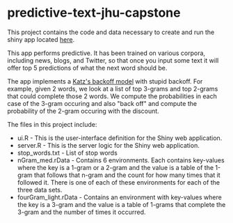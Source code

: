 # predictive-text-jhu-capstone

This project contains the code and data necessary to create and run the shiny app located [here](https://chris-harris.shinyapps.io/predictive_text_R_capstone/).

This app performs predictive. It has been trained on various corpora, including news, blogs, and Twitter, so that once you input some text it will offer top 5 predictions of what the next word should be.

The app implements a [Katz's backoff model](https://en.wikipedia.org/wiki/Katz%27s_back-off_model) with stupid backoff. For example, given 2 words, we look at a list of top 3-grams and top 2-grams that could complete those 2 words. We compute the probabilities in each case of the 3-gram occuring and also "back off" and compute the probability of the 2-gram occuring with the discount.

The files in this project include:
* ui.R - This is the user-interface definition for the Shiny web application.
* server.R - This is the server logic for the Shiny web application.
* stop_words.txt - List of stop words
* nGram_med.rData - Contains 6 environments. Each contains key-values where the key is a 1-gram or a 2-gram and the value is a table of the 1-gram that follows that n-gram and the count for how many times that it followed it. There is one of each of these environments for each of the three data sets.
* fourGram_light.rData - Contains an environment with key-values where the key is a 3-gram and the value is a table of 1-grams that complete the 3-gram and the number of times it occurred.

